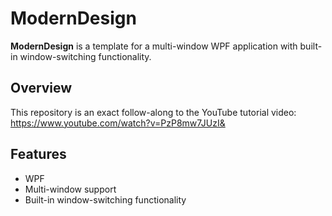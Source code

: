 # ModernDesign

**ModernDesign** is a template for a multi-window WPF application with built-in window-switching functionality.

## Overview

This repository is an exact follow-along to the YouTube tutorial video:
https://www.youtube.com/watch?v=PzP8mw7JUzI&

## Features

- WPF
- Multi-window support
- Built-in window-switching functionality
